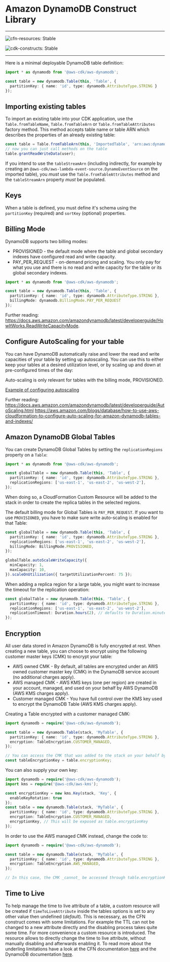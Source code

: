 # Amazon DynamoDB Construct Library
<!--BEGIN STABILITY BANNER-->

---

![cfn-resources: Stable](https://img.shields.io/badge/cfn--resources-stable-success.svg?style=for-the-badge)

![cdk-constructs: Stable](https://img.shields.io/badge/cdk--constructs-stable-success.svg?style=for-the-badge)

---

<!--END STABILITY BANNER-->

Here is a minimal deployable DynamoDB table definition:

```ts
import * as dynamodb from '@aws-cdk/aws-dynamodb';

const table = new dynamodb.Table(this, 'Table', {
  partitionKey: { name: 'id', type: dynamodb.AttributeType.STRING }
});
```

## Importing existing tables

To import an existing table into your CDK application, use the `Table.fromTableName`, `Table.fromTableArn` or `Table.fromTableAttributes`
factory method. This method accepts table name or table ARN which describes the properties of an already
existing table:

```ts
const table = Table.fromTableArn(this, 'ImportedTable', 'arn:aws:dynamodb:us-east-1:111111111:table/my-table');
// now you can just call methods on the table
table.grantReadWriteData(user);
```

If you intend to use the `tableStreamArn` (including indirectly, for example by creating an
`@aws-cdk/aws-lambda-event-source.DynamoEventSource` on the imported table), you *must* use the
`Table.fromTableAttributes` method and the `tableStreamArn` property *must* be populated.

## Keys

When a table is defined, you must define it's schema using the `partitionKey`
(required) and `sortKey` (optional) properties.

## Billing Mode

DynamoDB supports two billing modes:

* PROVISIONED - the default mode where the table and global secondary indexes have configured read and write capacity.
* PAY_PER_REQUEST - on-demand pricing and scaling. You only pay for what you use and there is no read and write capacity for the table or its global secondary indexes.

```ts
import * as dynamodb from '@aws-cdk/aws-dynamodb';

const table = new dynamodb.Table(this, 'Table', {
  partitionKey: { name: 'id', type: dynamodb.AttributeType.STRING },
  billingMode: dynamodb.BillingMode.PAY_PER_REQUEST
});
```

Further reading:
https://docs.aws.amazon.com/amazondynamodb/latest/developerguide/HowItWorks.ReadWriteCapacityMode.

## Configure AutoScaling for your table

You can have DynamoDB automatically raise and lower the read and write capacities
of your table by setting up autoscaling. You can use this to either keep your
tables at a desired utilization level, or by scaling up and down at pre-configured
times of the day:

Auto-scaling is only relevant for tables with the billing mode, PROVISIONED.

[Example of configuring autoscaling](test/integ.autoscaling.lit.ts)

Further reading:
https://docs.aws.amazon.com/amazondynamodb/latest/developerguide/AutoScaling.html
https://aws.amazon.com/blogs/database/how-to-use-aws-cloudformation-to-configure-auto-scaling-for-amazon-dynamodb-tables-and-indexes/

## Amazon DynamoDB Global Tables

You can create DynamoDB Global Tables by setting the `replicationRegions` property on a `Table`:

```ts
import * as dynamodb from '@aws-cdk/aws-dynamodb';

const globalTable = new dynamodb.Table(this, 'Table', {
  partitionKey: { name: 'id', type: dynamodb.AttributeType.STRING },
  replicationRegions: ['us-east-1', 'us-east-2', 'us-west-2'],
});
```

When doing so, a CloudFormation Custom Resource will be added to the stack in order to create the replica tables in the
selected regions.

The default billing mode for Global Tables is `PAY_PER_REQUEST`.
If you want to use `PROVISIONED`,
you have to make sure write auto-scaling is enabled for that Table:

```ts
const globalTable = new dynamodb.Table(this, 'Table', {
  partitionKey: { name: 'id', type: dynamodb.AttributeType.STRING },
  replicationRegions: ['us-east-1', 'us-east-2', 'us-west-2'],
  billingMode: BillingMode.PROVISIONED,
});

globalTable.autoScaleWriteCapacity({
  minCapacity: 1,
  maxCapacity: 10,
}).scaleOnUtilization({ targetUtilizationPercent: 75 });
```

When adding a replica region for a large table, you might want to increase the
timeout for the replication operation:

```ts
const globalTable = new dynamodb.Table(this, 'Table', {
  partitionKey: { name: 'id', type: dynamodb.AttributeType.STRING },
  replicationRegions: ['us-east-1', 'us-east-2', 'us-west-2'],
  replicationTimeout: Duration.hours(2), // defaults to Duration.minutes(30)
});
```

## Encryption

All user data stored in Amazon DynamoDB is fully encrypted at rest. When creating a new table, you can choose to encrypt using the following customer master keys (CMK) to encrypt your table:

* AWS owned CMK - By default, all tables are encrypted under an AWS owned customer master key (CMK) in the DynamoDB service account (no additional charges apply).
* AWS managed CMK - AWS KMS keys (one per region) are created in your account, managed, and used on your behalf by AWS DynamoDB (AWS KMS charges apply).
* Customer managed CMK - You have full control over the KMS key used to encrypt the DynamoDB Table (AWS KMS charges apply).

Creating a Table encrypted with a customer managed CMK:

```ts
import dynamodb = require('@aws-cdk/aws-dynamodb');

const table = new dynamodb.Table(stack, 'MyTable', {
  partitionKey: { name: 'id', type: dynamodb.AttributeType.STRING },
  encryption: TableEncryption.CUSTOMER_MANAGED,
});

// You can access the CMK that was added to the stack on your behalf by the Table construct via:
const tableEncryptionKey = table.encryptionKey;
```

You can also supply your own key:

```ts
import dynamodb = require('@aws-cdk/aws-dynamodb');
import kms = require('@aws-cdk/aws-kms');

const encryptionKey = new kms.Key(stack, 'Key', {
  enableKeyRotation: true
});
const table = new dynamodb.Table(stack, 'MyTable', {
  partitionKey: { name: 'id', type: dynamodb.AttributeType.STRING },
  encryption: TableEncryption.CUSTOMER_MANAGED,
  encryptionKey, // This will be exposed as table.encryptionKey
});
```

In order to use the AWS managed CMK instead, change the code to:

```ts
import dynamodb = require('@aws-cdk/aws-dynamodb');

const table = new dynamodb.Table(stack, 'MyTable', {
  partitionKey: { name: 'id', type: dynamodb.AttributeType.STRING },
  encryption: TableEncryption.AWS_MANAGED,
});

// In this case, the CMK _cannot_ be accessed through table.encryptionKey.
```

## Time to Live

To help manage the time to live attribute of a table, a custom resource will be created if `timeToLiveAttribute` inside the tables options is set to any other value then undefined (_default_).
This is necessary, as the CFN construct comes with some limitations. For example the TTL can not be changed to a
new attribute directly and the disabling process takes quite some time. For more convenience a custom resource is introduced. The resource allows to directly change the time to live attribute, without manually disabling and afterwards enabling it. To read more about the underling limitations have a look at the CFN documentation [here](https://docs.aws.amazon.com/de_de/AWSCloudFormation/latest/UserGuide/aws-properties-dynamodb-table-timetolivespecification.html) and the DynamoDB documentation [here](https://docs.aws.amazon.com/amazondynamodb/latest/developerguide/time-to-live-ttl-how-to.html).

